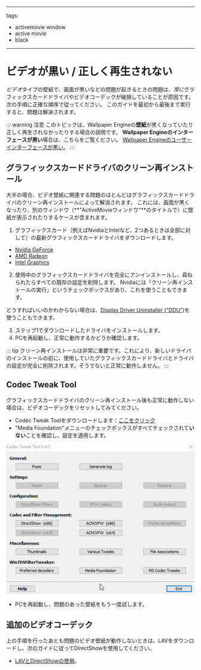 - - -
tags:
  - activemovie window
  - active movie
  - black
- - -


# ビデオが黒い / 正しく再生されない

*ビデオ*タイプの壁紙で、画面が黒いなどの問題が起きるときの問題は、*常に*グラフィックスカードドライバやビデオコーデックが破損していることが原因です。 次の手順に正確な順序で従ってください。 このガイドを最初から最後まで実行すると、問題は解決されます。

::: warning
注意 このトピックは、Wallpaper Engineの**壁紙**が黒くなっていたり正しく再生されなかったりする場合の説明です。 **Wallpaper Engineのインターフェースが黒い**場合は、こちらをご覧ください。 [Wallpaper Engineのユーザーインターフェースが黒い](/interface/broken.html#wallpaper-engine-interface-is-black)。
:::

## グラフィックスカードドライバのクリーン再インストール

大半の場合、ビデオ壁紙に関連する問題のほとんどはグラフィックスカードドライバのクリーン再インストールによって解消されます。 これには、画面が黒くなったり、別のウィンドウ（**"ActiveMovieウィンドウ"**のタイトルで）に壁紙が表示されたりするケースが含まれます。

1. グラフィックスカード（例えばNvidiaとIntelなど、2つあるときは全部に対して）の最新グラフィックスカードドライバをダウンロードします。

* [Nvidia GeForce](https://www.nvidia.com/Download/index.aspx)
* [AMD Radeon](https://www.amd.com/support)
* [Intel Graphics](https://downloadcenter.intel.com/product/80939/Graphics-Drivers)

2. 使用中のグラフィックスカードドライバを完全にアンインストールし、尋ねられたらすべての既存の設定を削除します。 Nvidiaには「クリーン再インストールの実行」というチェックボックスがあり、これを使うこともできます。

どうすればいいのかわからない場合は、[Display Driver Uninstaller ("DDU")](https://www.guru3d.com/files-details/display-driver-uninstaller-download.html)を使うこともできます。

3. ステップ1でダウンロードしたドライバをインストールします。
4. PCを再起動し、正常に動作するかどうか確認します。

::: tip
クリーン再インストールは非常に重要です。これにより、新しいドライバのインストールの前に、使用していたグラフィックスカードドライバとドライバの設定が完全に削除されます。そうでないと正常に動作しません。
:::

## Codec Tweak Tool

グラフィックスカードドライバのクリーン再インストール後も正常に動作しない場合は、ビデオコーデックをリセットしてみてください。

* Codec Tweak Toolをダウンロードします：[ここをクリック](https://www.codecguide.com/download_other.htm)
* "Media Foundation"メニューのチェックボックスがすべてチェックされて**いない**ことを確認し、設定を適用します。

![Media Foundationオプションのチェックをすべて外す](./codectweak.gif)

* PCを再起動し、問題のあった壁紙をもう一度試します。

## 追加のビデオコーデック

上の手順を行ったあとも問題のビデオ壁紙が動作しないときは、LAVをダウンロードし、次のガイドに従ってDirectShowを使用してください。

* [LAVとDirectShowの使用](/videos/lav.html)。